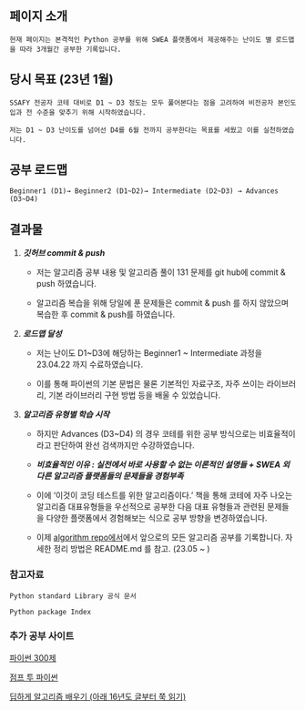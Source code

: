 ## 페이지 소개

    현재 페이지는 본격적인 Python 공부를 위해 SWEA 플랫폼에서 제공해주는 난이도 별 로드맵을 따라 3개월간 공부한 기록입니다.

## 당시 목표 (23년 1월)

    SSAFY 전공자 코테 대비로 D1 ~ D3 정도는 모두 풀어본다는 점을 고려하여 비전공자 본인도 입과 전 수준을 맞추기 위해 시작하였습니다.

    저는 D1 ~ D3 난이도를 넘어선 D4를 6월 전까지 공부한다는 목표를 세웠고 이를 실천하였습니다.

## 공부 로드맵

    Beginner1 (D1)→ Beginner2 (D1~D2)→ Intermediate (D2~D3) → Advances (D3~D4)

## 결과물

1.  **_깃허브 commit & push_**

    - 저는 알고리즘 공부 내용 및 알고리즘 풀이 131 문제를 git hub에 commit & push 하였습니다.

    - 알고리즘 복습을 위해 당일에 푼 문제들은 commit & push 를 하지 않았으며 복습한 후 commit & push를 하였습니다.

2.  **_로드맵 달성_**

    - 저는 난이도 D1~D3에 해당하는 Beginner1 ~ Intermediate 과정을 23.04.22 까지 수료하였습니다.

    - 이를 통해 파이썬의 기본 문법은 물론 기본적인 자료구조, 자주 쓰이는 라이브러리, 기본 라이브러리 구현 방법 등을 배울 수 있었습니다.

3.  **_알고리즘 유형별 학습 시작_**

    - 하지만 Advances (D3~D4) 의 경우 코테를 위한 공부 방식으로는 비효율적이라고 판단하여 완선 검색까지만 수강하였습니다.

    - **_비효율적인 이유 : 실전에서 바로 사용할 수 없는 이론적인 설명들 + SWEA 외 다른 알고리즘 플랫폼들의 문제들을 경험부족_**

    - 이에 ‘이것이 코딩 테스트를 위한 알고리즘이다.’ 책을 통해 코테에 자주 나오는 알고리즘 대표유형들을 우선적으로 공부한 다음 대표 유형들과 관련된 문제들을 다양한 플랫폼에서 경험해보는 식으로 공부 방향을 변경하였습니다.

    - 이제 [algorithm repo에서](https://github.com/JitHoon/algorithm)에서 앞으로의 모든 알고리즘 공부를 기록합니다. 자세한 정리 방법은 README.md 를 참고. (23.05 ~ )

### 참고자료

    Python standard Library 공식 문서

    Python package Index

### 추가 공부 사이트

[파이썬 300제](https://wikidocs.net/book/922)

[점프 투 파이썬](https://wikidocs.net/book/1)

[딥하게 알고리즘 배우기 (아래 16년도 글부터 쭉 읽기)](https://m.blog.naver.com/PostList.naver?blogId=kks227&categoryNo=299&listStyle=post&logCode=0)
